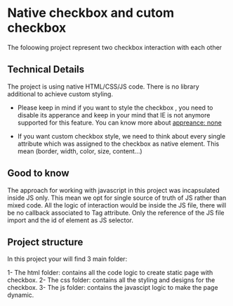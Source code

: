 # Native checkbox and cutom checkbox 
The foloowing project represent two checkbox interaction with each other

## Technical Details
The project is using native HTML/CSS/JS code. There is no library additional to achieve custom styling.

* Please keep in mind if you want to style the checkbox , you need to disable its apperance and keep in your mind that IE is not anymore supported for this feature.
You can know more about [appreance: none](https://caniuse.com/?search=appearance%3A%20none)

* If you want custom checkbox style, we need to think about every single attribute which was assigned to the checkbox as native element. This mean (border, width, color, size, content...)

## Good to know
The approach for working with javascript in this project was incapsulated inside JS only. This mean we opt for single source of truth of JS rather than mixed code. All the logic of interaction would be inside the JS file, there will be no callback associated to Tag attribute.
Only the reference of the JS file import and the id of element as JS selector.

## Project structure
In this project your will find 3 main folder:

1- The html folder: contains all the code logic to create static page with checkbox.
2- The css folder: contains all the styling and designs for the checkbox.
3- The js folder: contains the javascipt logic to make the page dynamic.